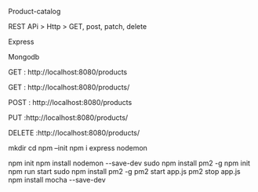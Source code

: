 Product-catalog

REST APi > Http > GET, post, patch, delete

Express

Mongodb

GET : http://localhost:8080/products

GET : http://localhost:8080/products/<id>

POST : http://localhost:8080/products

PUT  :http://localhost:8080/products/<id>

DELETE :http://localhost:8080/products/<id>

mkdir 
cd 
npm –init
npm i express
nodemon

npm init
npm install nodemon --save-dev
sudo npm install pm2 -g
npm init
npm run start
sudo npm install pm2 -g
pm2 start app.js
pm2 stop app.js
npm install mocha --save-dev